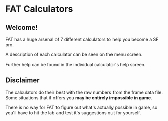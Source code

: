 # FAT Calculators

## Welcome!
FAT has a huge arsenal of 7 different calculators to help you become a SF pro.

A description of each calculator can be seen on the menu screen.

Further help can be found in the individual calculator's help screen.

## Disclaimer
The calculators do their best with the raw numbers from the frame data file. Some situations that if offers you __may be entirely impossible in game__.

There is no way for FAT to figure out what's actually possible in game, so you'll have to hit the lab and test it's suggestions out for yourself.